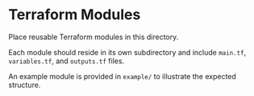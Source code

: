 # Terraform Modules

Place reusable Terraform modules in this directory.

Each module should reside in its own subdirectory and include `main.tf`, `variables.tf`, and `outputs.tf` files.

An example module is provided in `example/` to illustrate the expected structure.
